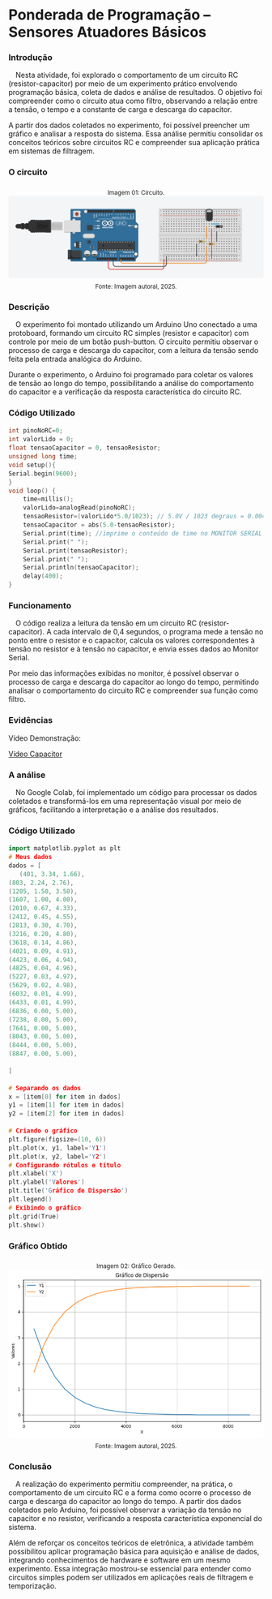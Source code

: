 # Ponderada de Programação – Sensores Atuadores Básicos

### Introdução
&emsp;Nesta atividade, foi explorado o comportamento de um circuito RC (resistor-capacitor) por meio de um experimento prático envolvendo programação básica, coleta de dados e análise de resultados. O objetivo foi compreender como o circuito atua como filtro, observando a relação entre a tensão, o tempo e a constante de carga e descarga do capacitor.

A partir dos dados coletados no experimento, foi possível preencher um gráfico e analisar a resposta do sistema. Essa análise permitiu consolidar os conceitos teóricos sobre circuitos RC e compreender sua aplicação prática em sistemas de filtragem.


### O circuito

<div align="center">
<sub>Imagem 01: Circuito.</sub>
</div>
<div align="center">
<img src="assets/imagens/circuito.png">
</div>

<div align="center">
<sub>Fonte: Imagem autoral, 2025.</sub>
</div>

### Descrição
&emsp;O experimento foi montado utilizando um Arduino Uno conectado a uma protoboard, formando um circuito RC simples (resistor e capacitor) com controle por meio de um botão push-button. O circuito permitiu observar o processo de carga e descarga do capacitor, com a leitura da tensão sendo feita pela entrada analógica do Arduino.

Durante o experimento, o Arduino foi programado para coletar os valores de tensão ao longo do tempo, possibilitando a análise do comportamento do capacitor e a verificação da resposta característica do circuito RC.

### Código Utilizado

```cpp
int pinoNoRC=0; 
int valorLido = 0;
float tensaoCapacitor = 0, tensaoResistor;
unsigned long time; 
void setup(){ 
Serial.begin(9600); 
} 
void loop() { 
	time=millis(); 
	valorLido=analogRead(pinoNoRC); 
	tensaoResistor=(valorLido*5.0/1023); // 5.0V / 1023 degraus = 0.0048876 
	tensaoCapacitor = abs(5.0-tensaoResistor);
 	Serial.print(time); //imprime o conteúdo de time no MONITOR SERIAL
    Serial.print(" "); 
  	Serial.print(tensaoResistor);
  	Serial.print(" ");
  	Serial.println(tensaoCapacitor); 
	delay(400); 
}
```


### Funcionamento
&emsp;O código realiza a leitura da tensão em um circuito RC (resistor-capacitor). A cada intervalo de 0,4 segundos, o programa mede a tensão no ponto entre o resistor e o capacitor, calcula os valores correspondentes à tensão no resistor e à tensão no capacitor, e envia esses dados ao Monitor Serial.

Por meio das informações exibidas no monitor, é possível observar o processo de carga e descarga do capacitor ao longo do tempo, permitindo analisar o comportamento do circuito RC e compreender sua função como filtro.

### Evidências

Vídeo Demonstração: 

[Vídeo Capacitor](https://youtu.be/hOUjMogX8hgQ)


### A análise

&emsp;No Google Colab, foi implementado um código para processar os dados coletados e transformá-los em uma representação visual por meio de gráficos, facilitando a interpretação e a análise dos resultados.

### Código Utilizado

```cpp
import matplotlib.pyplot as plt
# Meus dados
dados = [
   (401, 3.34, 1.66),
(803, 2.24, 2.76),
(1205, 1.50, 3.50),
(1607, 1.00, 4.00),
(2010, 0.67, 4.33),
(2412, 0.45, 4.55),
(2813, 0.30, 4.70),
(3216, 0.20, 4.80),
(3618, 0.14, 4.86),
(4021, 0.09, 4.91),
(4423, 0.06, 4.94),
(4825, 0.04, 4.96),
(5227, 0.03, 4.97),
(5629, 0.02, 4.98),
(6032, 0.01, 4.99),
(6433, 0.01, 4.99),
(6836, 0.00, 5.00),
(7238, 0.00, 5.00),
(7641, 0.00, 5.00),
(8043, 0.00, 5.00),
(8444, 0.00, 5.00),
(8847, 0.00, 5.00),

]

# Separando os dados
x = [item[0] for item in dados]
y1 = [item[1] for item in dados]
y2 = [item[2] for item in dados]

# Criando o gráfico
plt.figure(figsize=(10, 6))
plt.plot(x, y1, label='Y1')
plt.plot(x, y2, label='Y2')
# Configurando rótulos e título
plt.xlabel('X')
plt.ylabel('Valores')
plt.title('Gráfico de Dispersão')
plt.legend()
# Exibindo o gráfico
plt.grid(True)
plt.show()
```
### Gráfico Obtido

<div align="center">
<sub>Imagem 02: Gráfico Gerado.</sub>
</div>
<div align="center">
<img src="assets/imagens/grafico.png">
</div>

<div align="center">
<sub>Fonte: Imagem autoral, 2025.</sub>
</div>

###  Conclusão
&emsp;A realização do experimento permitiu compreender, na prática, o comportamento de um circuito RC e a forma como ocorre o processo de carga e descarga do capacitor ao longo do tempo. A partir dos dados coletados pelo Arduino, foi possível observar a variação da tensão no capacitor e no resistor, verificando a resposta característica exponencial do sistema.

Além de reforçar os conceitos teóricos de eletrônica, a atividade também possibilitou aplicar programação básica para aquisição e análise de dados, integrando conhecimentos de hardware e software em um mesmo experimento. Essa integração mostrou-se essencial para entender como circuitos simples podem ser utilizados em aplicações reais de filtragem e temporização.